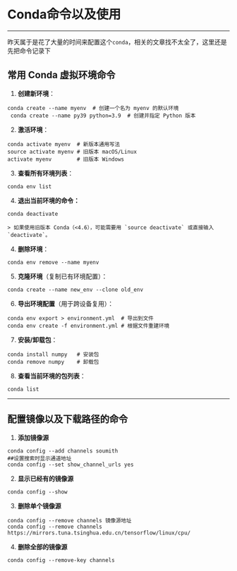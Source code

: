 # Conda命令以及使用

---

昨天属于是花了大量的时间来配置这个`conda`，相关的文章找不太全了，这里还是先把命令记录下

## 常用 Conda 虚拟环境命令

1. **创建新环境**：

```shell
conda create --name myenv  # 创建一个名为 myenv 的默认环境
 conda create --name py39 python=3.9  # 创建并指定 Python 版本
```

2. **激活环境**：

```shell
conda activate myenv  # 新版本通用写法
source activate myenv # 旧版本 macOS/Linux
activate myenv        # 旧版本 Windows
```

3. **查看所有环境列表**：

```shell
conda env list
```

4. **退出当前环境的命令：**

```shell
conda deactivate
```

	> 如果使用旧版本 Conda（<4.6），可能需要用 `source deactivate` 或直接输入 `deactivate`。

4. **删除环境**：

```shell
conda env remove --name myenv
```

5. **克隆环境**（复制已有环境配置）：

```shell
conda create --name new_env --clone old_env
```

6. **导出环境配置**（用于跨设备复用）：

```shell
conda env export > environment.yml  # 导出到文件
conda env create -f environment.yml # 根据文件重建环境
```

7. **安装/卸载包**：

```shell
conda install numpy   # 安装包
conda remove numpy    # 卸载包
```

8. **查看当前环境的包列表**：

```shell
conda list
```

---

## 配置镜像以及下载路径的命令

1. **添加镜像源**


```shell
conda config --add channels soumith
##设置搜索时显示通道地址
conda config --set show_channel_urls yes
```

2. **显示已经有的镜像源**

```shell
conda config --show
```

3. **删除单个镜像源**

```shell
conda config --remove channels 镜像源地址
conda config --remove channels https://mirrors.tuna.tsinghua.edu.cn/tensorflow/linux/cpu/
```

4. **删除全部的镜像源**

```shell
conda config --remove-key channels
```